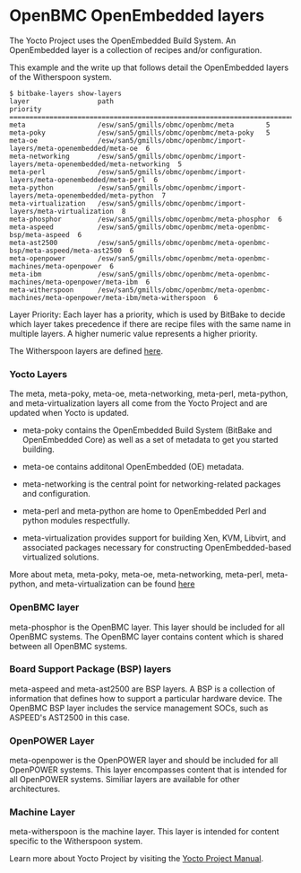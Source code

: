 OpenBMC OpenEmbedded layers
================

The Yocto Project uses the OpenEmbedded Build System. An OpenEmbedded layer is a
collection of recipes and/or configuration.

This example and the write up that follows detail the OpenEmbedded layers of the
Witherspoon system.

```
$ bitbake-layers show-layers
layer                 path                                      priority
==========================================================================
meta                  /esw/san5/gmills/obmc/openbmc/meta        5
meta-poky             /esw/san5/gmills/obmc/openbmc/meta-poky   5
meta-oe               /esw/san5/gmills/obmc/openbmc/import-layers/meta-openembedded/meta-oe  6
meta-networking       /esw/san5/gmills/obmc/openbmc/import-layers/meta-openembedded/meta-networking  5
meta-perl             /esw/san5/gmills/obmc/openbmc/import-layers/meta-openembedded/meta-perl  6
meta-python           /esw/san5/gmills/obmc/openbmc/import-layers/meta-openembedded/meta-python  7
meta-virtualization   /esw/san5/gmills/obmc/openbmc/import-layers/meta-virtualization  8
meta-phosphor         /esw/san5/gmills/obmc/openbmc/meta-phosphor  6
meta-aspeed           /esw/san5/gmills/obmc/openbmc/meta-openbmc-bsp/meta-aspeed  6
meta-ast2500          /esw/san5/gmills/obmc/openbmc/meta-openbmc-bsp/meta-aspeed/meta-ast2500  6
meta-openpower        /esw/san5/gmills/obmc/openbmc/meta-openbmc-machines/meta-openpower  6
meta-ibm              /esw/san5/gmills/obmc/openbmc/meta-openbmc-machines/meta-openpower/meta-ibm  6
meta-witherspoon      /esw/san5/gmills/obmc/openbmc/meta-openbmc-machines/meta-openpower/meta-ibm/meta-witherspoon  6
```

Layer Priority: Each layer has a priority, which is used by BitBake to decide
which layer takes precedence if there are recipe files with the same name in
multiple layers. A higher numeric value represents a higher priority.

The Witherspoon layers are defined
[here](https://github.com/openbmc/openbmc/blob/master/meta-openbmc-machines/meta-openpower/meta-ibm/meta-witherspoon/conf/bblayers.conf.sample).

### Yocto Layers
The meta, meta-poky, meta-oe, meta-networking, meta-perl, meta-python,
and meta-virtualization layers all come from the Yocto Project and are updated
when Yocto is updated.

 * meta-poky contains the OpenEmbedded Build System (BitBake and OpenEmbedded
Core) as well as a set of metadata to get you started building.

 * meta-oe contains additonal OpenEmbedded (OE) metadata.

 * meta-networking is the central point for networking-related packages and
configuration.

 * meta-perl and meta-python are home to OpenEmbedded Perl and python modules
respectfully.

 * meta-virtualization provides support for building Xen, KVM, Libvirt, and
associated packages necessary for constructing OpenEmbedded-based virtualized
solutions.

More about meta, meta-poky, meta-oe, meta-networking, meta-perl, meta-python,
and meta-virtualization can be found
[here](https://layers.openembedded.org/layerindex/branch/master/layers/)

### OpenBMC layer
meta-phosphor is the OpenBMC layer. This layer should be included for all
OpenBMC systems. The OpenBMC layer contains content which is shared between all
OpenBMC systems.

### Board Support Package (BSP) layers
meta-aspeed and meta-ast2500 are  BSP layers.
A BSP is a collection of information that defines how to support a particular
hardware device. The OpenBMC BSP layer includes the service management SOCs,
such as ASPEED's AST2500 in this case.

### OpenPOWER Layer
meta-openpower is the OpenPOWER layer and should be included for all OpenPOWER
systems. This layer encompasses content that is intended for all OpenPOWER
systems. Similiar layers are available for other architectures.

### Machine Layer
meta-witherspoon is the machine layer. This layer is intended for content
specific to the Witherspoon system.

Learn more about Yocto Project by visiting the
[Yocto Project Manual](http://www.yoctoproject.org/docs/current/ref-manual/ref-manual.html).
